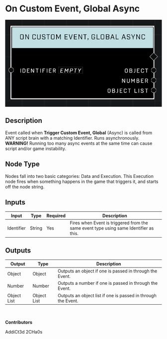 # On Custom Event, Global Async
![alt text](../../../.gitbook/assets/on-custom-event-global-async.png)
## Description
Event called when **Trigger Custom Event, Global** (Async) is called from ANY script brain with a matching Identifier. Runs asynchronously. **WARNING!** Running too many async events at the same time can cause script and/or game instability.

## Node Type
Nodes fall into two basic categories: Data and Execution. This Execution node fires when something happens in the game that triggers it, and starts off the node string.

## Inputs
| Input | Type | Required | Description |
|------------------|------------------|----------|--------------------------------------------------------------|
| Identifier | String | Yes | Fires when Event is triggered from the same event type using same Identifier as this. |

## Outputs
| Output | Type | Description |
|------------------|------------------|--------------------------------------------------------------|
| Object | Object | Outputs an object if one is passed in through the Event. |
| Number | Number |Outputs a number if one is passed in through the Event. |
| Object List | Object List | Outputs an object list if one is passed in through the Event. |

\
\
**Contributors**

AddiCt3d 2CHa0s